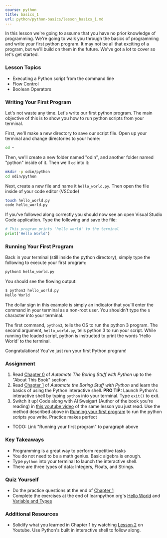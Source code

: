 ```yaml
---
course: python
title: basics_1
url: python/python-basics/lesson_basics_1.md
---
```


In this lesson we're going to assume that you have no prior knowledge of programming. We're going to walk you through the basics of programming and write your first python program. It may not be all that exciting of a program, but we'll build on them in the future. We've got a lot to cover so let's get started.

### Lesson Topics
* Executing a Python script from the command line
* Flow Control
* Boolean Operators

### Writing Your First Program
Let's not waste any time. Let's write our first python program. The main objective of this is to show you how to run python scripts from your terminal.

First, we'll make a new directory to save our script file. Open up your terminal and change directories to your home:

~~~bash
cd ~
~~~

Then, we'll create a new folder named "odin", and another folder named "python" inside of it. Then we'll `cd` into it:

~~~bash
mkdir -p odin/python
cd odin/python
~~~
Next, create a new file and name it `hello_world.py`. Then open the file inside of your code editor (VSCode)

~~~bash
touch hello_world.py
code hello_world.py
~~~

If you've followed along correctly you should now see an open Visual Studio Code application. Type the following and save the file:

~~~python
# This program prints 'hello world' to the terminal
print('Hello World')
~~~


### Running Your First Program
Back in your terminal (still inside the python directory), simply type the following to execute your first program:

~~~bash
python3 hello_world.py
~~~

You should see the flowing output:

~~~bash
$ python3 hello_world.py
Hello World
~~~

The dollar sign in this example is simply an indicator that you'll enter the command in your terminal as a non-root user. You shouldn't type the `$` character into your terminal.

The first command, `python3`, tells the OS to run the python 3 program. The second argument, `hello_world.py`, tells python 3 to run your script. While running the loaded script, python is instructed to print the words 'Hello World' to the terminal.

Congratulations! You've just run your first Python program!

### Assignment

<div class="lesson-content__panel" markdown="1">

1. Read [Chapter 0](https://automatetheboringstuff.com/2e/chapter0/) of _Automate The Boring Stuff with Python_ up to the "About This Book" section
1. Read [Chapter 1](https://automatetheboringstuff.com/2e/chapter1/) of _Automate the Boring Stuff with Python_ and learn the basics of using the Python interactive shell. __PRO TIP:__ Launch Python's interactive shell by typing `python` into your terminal. Type `exit()` to exit.
1. Switch it up! Code along with Al Sweigart (Author of the book you're reading) in [this youtube video](https://youtu.be/buMTH6ICnqk?t=10) of the same lesson you just read. Use the method described above in [Running your first program](#) to run the python scripts you write. Practice makes perfect
* TODO: Link "Running your first program" to paragraph above

</div>

### Key Takeaways
* Programming is a great way to perform repetitive tasks
* You do not need to be a math genius. Basic algebra is enough.
* Type `python` into your terminal to launch the interactive shell.
* There are three types of data: Integers, Floats, and Strings.

### Quiz Yourself
* Do the practice questions at the end of [Chapter 1](https://automatetheboringstuff.com/2e/chapter1/) 
* Complete the exercises at the end of learnpython.org's [Hello World](https://www.learnpython.org/en/Hello%2C_World%21) and [Variable and Types](https://www.learnpython.org/en/Variables_and_Types)

### Additional Resources
* Solidify what you learned in Chapter 1 by watching [Lesson 2](https://youtu.be/7qHMXu99d88?t=70) on Youtube. Use Python's built in interactive shell to follow along.
